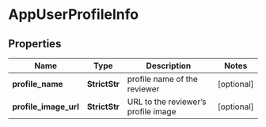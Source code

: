 # AppUserProfileInfo


## Properties

| Name | Type | Description | Notes |
|------------ | ------------- | ------------- | -------------|
**profile_name** | **StrictStr** | profile name of the reviewer |[optional]|
**profile_image_url** | **StrictStr** | URL to the reviewer’s profile image |[optional]|